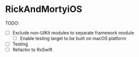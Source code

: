 # RickAndMortyiOS

TODO:
- [ ] Exclude non-UIKit modules to separate framework module
  - [ ] Enable testing target to be built on macOS platform 
- [ ] Testing
- [ ] Refactor to RxSwift

